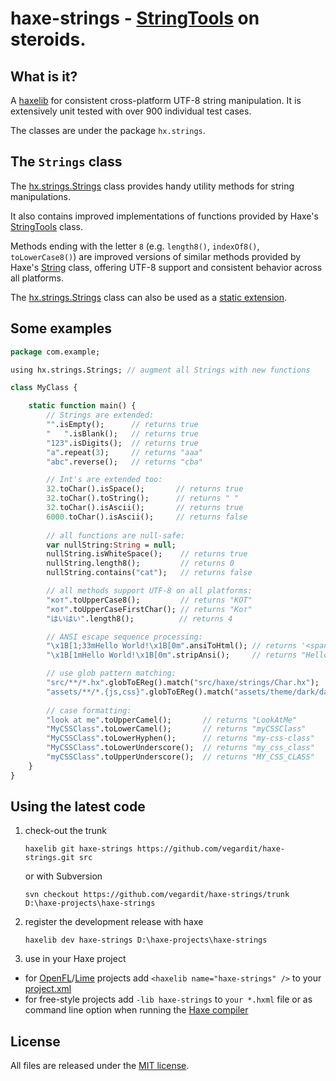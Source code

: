 # haxe-strings - [StringTools](http://api.haxe.org/StringTools.html) on steroids.

What is it?
-----------

A [haxelib](http://lib.haxe.org/documentation/using-haxelib/) for consistent cross-platform UTF-8 string manipulation. 
It is extensively unit tested with over 900 individual test cases.

The classes are under the package `hx.strings`.

The `Strings` class
-----------------

The [hx.strings.Strings](https://github.com/vegardit/haxe-strings/blob/master/src/haxe/strings/Strings.hx) class provides handy utility methods for string manipulations.

It also contains improved implementations of functions provided by Haxe's [StringTools](http://api.haxe.org/StringTools.html) class.

Methods ending with the letter `8` (e.g. `length8()`, `indexOf8()`, `toLowerCase8()`) are improved versions of similar methods
provided by Haxe's [String](http://api.haxe.org/String.html) class, offering UTF-8 support and consistent behavior across all platforms.

The [hx.strings.Strings](https://github.com/vegardit/haxe-strings/blob/master/src/haxe/strings/Strings.hx) class can also be used as a [static extension](http://haxe.org/manual/lf-static-extension.html).

Some examples
-----------------

```haxe
package com.example;

using hx.strings.Strings; // augment all Strings with new functions

class MyClass {

	static function main() {
        // Strings are extended:
	    "".isEmpty();      // returns true
	    "   ".isBlank();   // returns true
	    "123".isDigits();  // returns true
	    "a".repeat(3);     // returns "aaa"
	    "abc".reverse();   // returns "cba"

	    // Int's are extended too:
	    32.toChar().isSpace();       // returns true
	    32.toChar().toString();      // returns " "
        32.toChar().isAscii();       // returns true
	    6000.toChar().isAscii();     // returns false
        
        // all functions are null-safe:
        var nullString:String = null;
        nullString.isWhiteSpace();    // returns true
        nullString.length8();         // returns 0
        nullString.contains("cat");   // returns false

	    // all methods support UTF-8 on all platforms:
	    "кот".toUpperCase8();         // returns "КОТ"
	    "кот".toUpperCaseFirstChar(); // returns "Кот"
	    "はいはい".length8();          // returns 4

        // ANSI escape sequence processing:
        "\x1B[1;33mHello World!\x1B[0m".ansiToHtml(); // returns '<span style="color:yellow;font-weight:bold;">Hello World!</span>'
	    "\x1B[1mHello World!\x1B[0m".stripAnsi();     // returns "Hello World!"

	    // use glob pattern matching:
	    "src/**/*.hx".globToEReg().match("src/haxe/strings/Char.hx");            // returns true
	    "assets/**/*.{js,css}".globToEReg().match("assets/theme/dark/dark.css"); // returns true
        
        // case formatting:
        "look at me".toUpperCamel();       // returns "LookAtMe"
        "MyCSSClass".toLowerCamel();       // returns "myCSSClass"
        "MyCSSClass".toLowerHyphen();      // returns "my-css-class"
        "MyCSSClass".toLowerUnderscore();  // returns "my_css_class"
        "myCSSClass".toUpperUnderscore();  // returns "MY_CSS_CLASS"
	}
}
```

Using the latest code
---------------------

1. check-out the trunk
    ```
    haxelib git haxe-strings https://github.com/vegardit/haxe-strings.git src
    ```

    or with Subversion
    ```
    svn checkout https://github.com/vegardit/haxe-strings/trunk D:\haxe-projects\haxe-strings
    ```

2. register the development release with haxe
    ```
    haxelib dev haxe-strings D:\haxe-projects\haxe-strings
    ```

3. use in your Haxe project
  * for [OpenFL](http://www.openfl.org/)/[Lime](https://github.com/openfl/lime) projects add `<haxelib name="haxe-strings" />` to your [project.xml](http://www.openfl.org/documentation/projects/project-files/xml-format/)
  * for free-style projects add `-lib haxe-strings`  to `your *.hxml` file or as command line option when running the [Haxe compiler](http://haxe.org/manual/compiler-usage.html)

License
-------
All files are released under the [MIT license](https://github.com/vegardit/haxe-strings/blob/master/LICENSE.txt).

